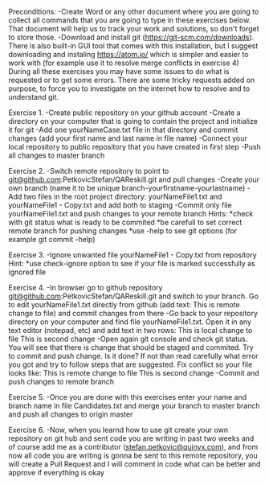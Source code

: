 Preconditions: -Create Word or any other document where you are going to collect all commands that you are going to type in these exercises below. That document will help us to track your work and solutions, so don't forget to store those. -Download and install git (https://git-scm.com/downloads). There is also built-in GUI tool that comes with this installation, but I suggest downloading and instaling https://atom.io/ which is simpler and easier to work with (for example use it to resolve merge conflicts in exercise 4) During all these exercises you may have some issues to do what is requested or to get some errors. There are some tricky requests added on purpose, to force you to investigate on the internet how to resolve and to understand git.

Exercise 1. -Create public repository on your github account -Create a directory on your computer that is going to contain the project and initialize it for git -Add one yourNameCase.txt file in that directory and commit changes (add your first name and last name in file name) -Connect your local repository to public repository that you have created in first step -Push all changes to master branch

Exercise 2. -Switch remote repository to point to git@github.com:PetkovicStefan/QAReskill.git and pull changes -Create your own branch (name it to be unique branch-yourfirstname-yourlastname) -Add two files in the root project directory: yourNameFile1.txt and yourNameFile1 - Copy.txt and add both to staging -Commit only file yourNameFile1.txt and push changes to your remote branch Hints: *check with git status what is ready to be commited *be carefull to set correct remote branch for pushing changes *use -help to see git options (for example git commit -help)

Exercise 3. -Ignore unwanted file yourNameFile1 - Copy.txt from repository Hint: *use check-ignore option to see if your file is marked successfully as ignored file

Exercise 4. -In browser go to github repository git@github.com:PetkovicStefan/QAReskill.git and switch to your branch. Go to edit yourNameFile1.txt directly from github (add text: This is remote change to file) and commit changes from there -Go back to your repository directory on your computer and find file yourNameFile1.txt. Open it in any text editor (notepad, etc) and add text in two rows: This is local change to file This is second change -Open again git console and check git status. You will see that there is change that should be staged and commited. Try to commit and push change. Is it done? If not than read carefully what error you got and try to follow steps that are suggested. Fix conflict so your file looks like: This is remote change to file This is second change -Commit and push changes to remote branch

Exercise 5. -Once you are done with this exercises enter your name and branch name in file Candidates.txt and merge your branch to master branch and push all changes to origin master

Exercise 6. -Now, when you learnd how to use git create your own repository on git hub and sent code you are writing in past two weeks and of course add me as a contributor (stefan.petkovic@quinyx.com), and from now all code you are writing is gonna be sent to this remote repository, you will create a Pull Request and I will comment in code what can be better and approve if everything is okay
